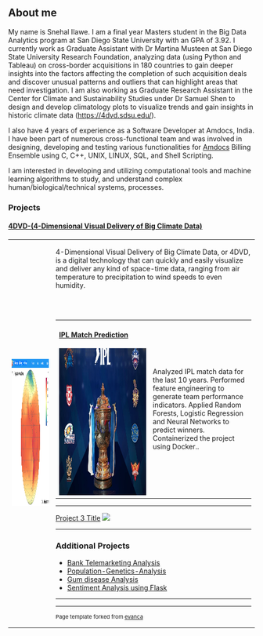 ## About me
My name is Snehal Ilawe. I am a final year Masters student in the Big Data Analytics program at San Diego State University with an GPA of 3.92. I currently work as Graduate Assistant with Dr Martina Musteen  at San Diego State University Research Foundation, analyzing data (using Python and Tableau) on cross-border acquisitions in 180 countries to gain deeper insights into the factors affecting the completion of such acquisition deals and discover unusual patterns and outliers that can highlight areas that need investigation. I am also working as Graduate Research Assistant in the Center for Climate and Sustainability Studies under Dr Samuel Shen to design and develop climatology plots to visualize trends and gain insights in historic climate data (https://4dvd.sdsu.edu/).

I also have 4 years of experience as a Software Developer at Amdocs, India. I have been part of numerous cross-functional team and was involved in designing, developing and testing various functionalities for [Amdocs](https://www.amdocs.com/) Billing Ensemble using C, C++, UNIX, LINUX, SQL, and Shell Scripting.

I am interested in developing and utilizing computational tools and machine learning algorithms to study, and understand complex human/biological/technical systems, processes.  


### Projects 
<h4><a href="https://4dvd.sdsu.edu/">4DVD-(4-Dimensional Visual Delivery of Big Climate Data)</a></h4>
<table>
  <tr>
    <td>
    <img src="images/4DVD.png?raw=true" width="500" height="300"/>
     <td>
  <p>4-Dimensional Visual Delivery of Big Climate Data, or 4DVD, is a digital technology that can quickly and easily visualize and deliver any kind of space-time data, ranging from air temperature to precipitation to wind speeds to even humidity.

  <br></br>
 <table width="1000px" style="border:hidden;"> 
 <tr>
   <td width="500px">
    <h4><a href="https://github.com/snehaldhadge/IPL_Match_Prediction_using_Docker">IPL Match Prediction</a></h4>
    <img src="images/IPL.png?raw=true" width="500" height="300"/>
   </td>
   <td width="500px">
     <p>Analyzed IPL match data for the last 10 years.
        Performed feature engineering to generate team performance indicators.
        Applied Random Forests, Logistic Regression and Neural Networks to predict winners.
        Containerized the project using Docker..
   </td>
  </tr>

</table>


---
[Project 3 Title](http://example.com/)
<img src="images/dummy_thumbnail.jpg?raw=true"/>

---

### Additional Projects

- [Bank Telemarketing Analysis](https://github.com/snehaldhadge/Bank_Telemarketing_Python)
- [Population-Genetics-Analysis](https://github.com/snehaldhadge/Population-Genetics-Analysis)
- [Gum disease Analysis](https://github.com/snehaldhadge/Gum_Disease_Machine_learning)
- [Sentiment Analysis using Flask](https://github.com/snehaldhadge/SentimentAnlysis_using_Flask)


---




---
<p style="font-size:11px">Page template forked from <a href="https://github.com/evanca/quick-portfolio">evanca</a></p>
<!-- Remove above link if you don't want to attibute -->
